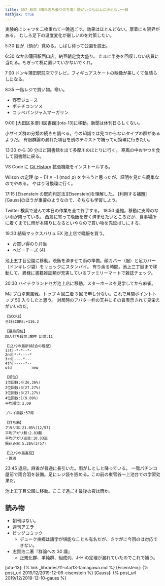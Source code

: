 ```yaml
---
title: 557 日目（晴れのち曇りのち雨）頭がいつも以上に冴えない一日
mathjax: true
---
```


実験的にシャツを二枚重ねて一晩過ごす。効果はほとんどない。厚着にも限界がある。
むしろ足下の温度変化が厳しいのを対策したい。

5:30 目が（頭が）覚める。しばし待って公園を脱出。

6:30 なか卯蒲田駅西口店。納豆朝定食大盛り。
たまに半券を回収しない店員に当たる。もぎって机に置いていかないでくれ。

7:00 ドンキ蒲田駅前店でテレビ。フィギュアスケートの映像が美しくて気晴らしになる。

8:35 一階レジで買い物。寒い。

* 野菜ジュース
* ポテチコンソメ
* コッペパンジャムマーガリン

9:00 [大田区多摩川図書館][ota-13]に移動。新聞は休刊日らしくない。

小サイズ群の分類の続きを調べる。今の知識では見つからないタイプの群があるようだ。
有限群論の漏れた項目を別のテキストで補って可換環に行きたい。

13:30 から 30 分ほど図書館を出て多摩川のほとりに行く。
寒風の中おやつを食して図書館に戻る。

VS Code に [Git History](https://marketplace.visualstudio.com/items?itemName=donjayamanne.githistory) 拡張機能をインストールする。

Wilson の定理 ${(p - 1)! \equiv -1 \pmod{p} }$ をやろうと思ったが、証明を見たら簡単なのでやめる。
やはり可換環に行く。

17:15 [Eisenstein の既約判定法][Eisenstein]を理解した。
[利用する補題][Gauss]のほうが重要のようなので、そちらも学習しよう。

Twitter 検索で遊んで本日の作業を全て終了する。
18:50 退館。移動に支障のない雨が降っている。
西友に寄って晩飯を安く済ませたいところだが、食事場所に着くまでに雨が本降りになるといやなので買い物を先延ばしにする。

19:30 結局マックスバリュ EX 池上店で晩飯を買う。

* お買い得のり弁当
* ベビーチーズ (4)

池上五丁目公園に移動。晩飯を済ませて雨の準備。顔カバー（服）と足カバー（ドンキレジ袋）をリュックにスタンバイ。
有り余る時間。池上三丁目まで移動して、異様に書籍雑誌類が充実しているファミリーマートで雑誌チェック。

20:30 ハイテクランドセガ池上店に移動。スターホースを見学してから麻雀。

MJ プロ卓東風戦。トップ 4 回二着 3 回で申し分ない。これで月間ポイントトップ 50 入りしたと思う。
対局時のアバター枠の天井にその旨表示されて見栄えがいいのだ。

```text
【SCORE】
合計SCORE:+116.2

【最終段位】
四人打ち段位:魔神 幻球:11

【12/9の最新8試合の履歴】
1st|-*-*--*-
2nd|*-*----*
3rd|----*---
4th|-----*--
old         new

【順位】
1位回数:4(36.36%)
2位回数:3(27.27%)
3位回数:3(27.27%)
4位回数:1(9.09%)
平均順位:2.09

プレイ局数:57局

【打ち筋】
アガリ率:21.05%(12/57)
平均アガリ翻:2.83翻
平均アガリ巡目:10.83巡
振込み率:5.26%(3/57)

【12/9の最高役】
・跳満
```

23:45 退店。麻雀が普通に長引いた。雨がしとしと降っている。
一階パチンコ屋前で雨合羽を装備。足にレジ袋を嵌める。この前の東雪谷～上池台での学習効果だ。

池上五丁目公園に移動。ここで過ごす最後の夜は雨か。

## 読み物

* 朝刊はない。
* 週刊アエラ
* ビッグコミック
  * デューク東郷は語学が堪能なことも有名だが、さすがに今回のは対応できない。
* 志賀浩二著『群論への 30 講』
  * 正規化群、単純群、組成列、J-H の定理が漏れていたのでこれで補う。

[ota-13]: {% link _libraries/11-ota/13-tamagawa.md %}
[Eisenstein]: {% post_url 2019/12/2019-12-09-eisenstein %}
[Gauss]: {% post_url 2019/12/2019-12-10-gauss %}

